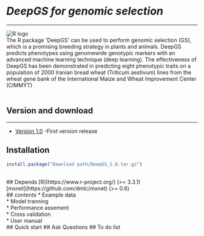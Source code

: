 # ___DeepGS for genomic selection___ <br>
-----------------------------------------------------------------------------------------------------
![](https://www.google.com.hk/imgres?imgurl=https%3A%2F%2Fupload.wikimedia.org%2Fwikipedia%2Fcommons%2Fthumb%2F1%2F1b%2FR_logo.svg%2F200px-R_logo.svg.png&imgrefurl=https%3A%2F%2Fzh.wikipedia.org%2Fwiki%2FR%25E8%25AF%25AD%25E8%25A8%2580&docid=0q9oZyF3jCUWmM&tbnid=X--SRpkijezYZM%3A&vet=1&w=200&h=155&noj=1&safe=strict&bih=1051&biw=1020&q=R%E8%AF%AD%E8%A8%80&ved=0ahUKEwirhsr31KrSAhUYSI8KHYe9AWQQMwgdKAMwAw&iact=mrc&uact=8 "R logo")
![]()
<br>
The R package 'DeepGS' can be used to perform genomic selection (GS), which is a promising
breeding strategy in plants and animals. DeepGS predicts phenotypes using genomewide
genotypic markers with an advanced machine learning technique (deep learning). The effectiveness
of DeepGS has been demonstrated in predicting eight phenotypic traits on a population
of 2000 Iranian bread wheat (Triticum aestivum) lines from the wheat gene bank of the International
Maize and Wheat Improvement Center (CIMMYT)
<br>
<br>
## Version and download <br>
-----------------------------------------------------------------------------------------------------
* [Version 1.0](https://github.com/cma2015/DeepGS/blob/master/DeepGS_1.0.tar.gz) -First version release <br>
## Installation 
```R
install.package("Download path/DeepGS_1.0.tar.gz")
```
<br>
## Depends
[R](https://www.r-project.org/) (>= 3.3.1) <br>
[mxnet](https://github.com/dmlc/mxnet) (>= 0.6)<br>
## contents
* Example data <br>
* Model tranning <br>
* Performance assement <br>
* Cross validation <br>
* User manual <br>
## Quick start 
## Ask Questions
## To do list
